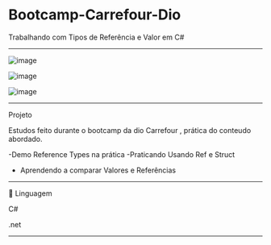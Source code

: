 # Bootcamp-Carrefour-Dio
Trabalhando com Tipos de Referência e Valor em C#
**************************************************************************************************

![image](https://user-images.githubusercontent.com/72118415/161806191-bbf15b8f-e817-4d98-b508-c97fd9079531.png)

![image](https://user-images.githubusercontent.com/72118415/162277299-7b174380-c42e-4354-8d78-997a6d3d570c.png)

![image](https://user-images.githubusercontent.com/72118415/162340248-c4e75024-ee9c-4d91-bce4-b964ca6488b2.png)


*************************************************************************************************
Projeto

Estudos feito durante o bootcamp da dio Carrefour , prática do conteudo abordado.

-Demo Reference Types na prática
-Praticando Usando Ref e Struct
- Aprendendo a comparar Valores e Referências
**************************************************************************************************
🚀 Linguagem

C#

.net

*************************************************************************************************
